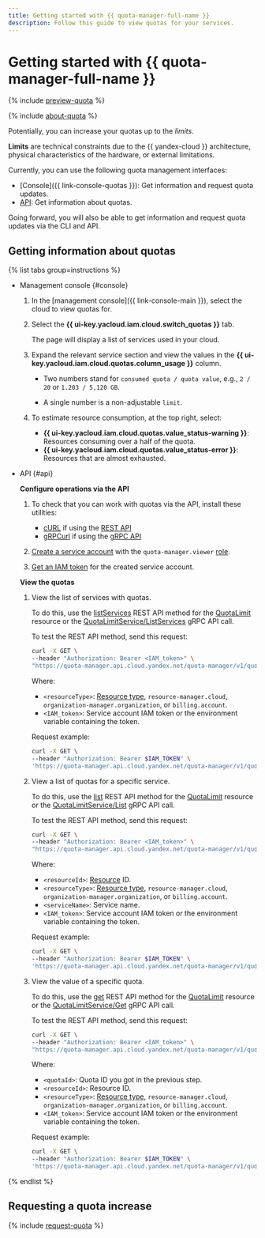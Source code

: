```yaml
---
title: Getting started with {{ quota-manager-full-name }}
description: Follow this guide to view quotas for your services.
---
```


# Getting started with {{ quota-manager-full-name }}

{% include [preview-quota](../_includes/quota-manager/preview-quota.md) %}

{% include [about-quota](../_includes/quota-manager/about-quota.md) %}

Potentially, you can increase your quotas up to the _limits_.

**Limits** are technical constraints due to the {{ yandex-cloud }} architecture, physical characteristics of the hardware, or external limitations.

Currently, you can use the following quota management interfaces: 

* [Console]({{ link-console-quotas }}): Get information and request quota updates.
* [API](api-ref/authentication.md): Get information about quotas.

Going forward, you will also be able to get information and request quota updates via the CLI and API.

## Getting information about quotas

{% list tabs group=instructions %}

- Management console {#console}

  1. In the [management console]({{ link-console-main }}), select the cloud to view quotas for.
  1. Select the **{{ ui-key.yacloud.iam.cloud.switch_quotas }}** tab.
     
     The page will display a list of services used in your cloud.
  
  1. Expand the relevant service section and view the values in the **{{ ui-key.yacloud.iam.cloud.quotas.column_usage }}** column.
  
     * Two numbers stand for `consumed quota / quota value`, e.g., `2 / 20` or `1.203 / 5,120 GB`.

     * A single number is a non-adjustable `limit`.

  1. To estimate resource consumption, at the top right, select:
     * **{{ ui-key.yacloud.iam.cloud.quotas.value_status-warning }}**: Resources consuming over a half of the quota.
     * **{{ ui-key.yacloud.iam.cloud.quotas.value_status-error }}**: Resources that are almost exhausted.

- API {#api}

  **Configure operations via the API**

  1. To check that you can work with quotas via the API, install these utilities:
     * [cURL](https://curl.haxx.se) if using the [REST API](../../../workload/api-ref/)
     * [gRPCurl](https://github.com/fullstorydev/grpcurl) if using the [gRPC API](../../../workload/api-ref/grpc/)
  
  1. [Create a service account](../iam/operations/sa/create.md) with the `quota-manager.viewer` [role](../iam/operations/roles/grant.md).
  
  1. [Get an IAM token](../iam/operations/iam-token/create-for-sa.md) for the created service account.
  
  **View the quotas**

  1. View the list of services with quotas.
  
      To do this, use the [listServices](api-ref/QuotaLimit/listServices.md) REST API method for the [QuotaLimit](api-ref/QuotaLimit/) resource or the [QuotaLimitService/ListServices](api-ref/grpc/QuotaLimit/listServices.md) gRPC API call.

      To test the REST API method, send this request:

      ```bash
      curl -X GET \
      --header "Authorization: Bearer <IAM_token>" \
      "https://quota-manager.api.cloud.yandex.net/quota-manager/v1/quotaLimits/services?resourceType=<resourceType>"
      ```

      Where:

      * `<resourceType>`: [Resource type](concepts/index.md#resources-types), `resource-manager.cloud`, `organization-manager.organization`, or `billing.account`.
      * `<IAM_token>`: Service account IAM token or the environment variable containing the token.

      Request example:

      ```bash
      curl -X GET \
      --header "Authorization: Bearer $IAM_TOKEN" \
      'https://quota-manager.api.cloud.yandex.net/quota-manager/v1/quotaLimits/services?resourceType=resource-manager.cloud'

  1. View a list of quotas for a specific service.
  
      To do this, use the [list](api-ref/QuotaLimit/list.md) REST API method for the [QuotaLimit](api-ref/QuotaLimit/) resource or the [QuotaLimitService/List](api-ref/grpc/QuotaLimit/list.md) gRPC API call.

      To test the REST API method, send this request:

      ```bash
      curl -X GET \
      --header "Authorization: Bearer <IAM_token>" \
      "https://quota-manager.api.cloud.yandex.net/quota-manager/v1/quotaLimits?service=<serviceName>&resource.id=<resourceId>&resource.type=<resourceType>"
      ```

      Where:

      * `<resourceId>`: [Resource](../resource-manager/concepts/resources-hierarchy.md) ID.
      * `<resourceType>`: [Resource type](concepts/index.md#resources-types.md), `resource-manager.cloud`, `organization-manager.organization`, or `billing.account`.
      * `<serviceName>`: Service name.
      * `<IAM_token>`: Service account IAM token or the environment variable containing the token.
        
      Request example:

      ```bash
      curl -X GET \
      --header "Authorization: Bearer $IAM_TOKEN" \
      'https://quota-manager.api.cloud.yandex.net/quota-manager/v1/quotaLimits?service=iam&resource.id=yc.iam.service-cloud&resource.type=resource-manager.cloud'
      ```

  1. View the value of a specific quota.
  
      To do this, use the [get](api-ref/QuotaLimit/get.md) REST API method for the [QuotaLimit](api-ref/QuotaLimit/) resource or the [QuotaLimitService/Get](api-ref/grpc/QuotaLimit/get.md) gRPC API call.

      To test the REST API method, send this request:

      ```bash
      curl -X GET \
      --header "Authorization: Bearer <IAM_token>" \
      "https://quota-manager.api.cloud.yandex.net/quota-manager/v1/quotaLimits/<quotaId>?resource.id=<resourceId>&resource.type=<resourceType>"
      ```

      Where:

      * `<quotaId>`: Quota ID you got in the previous step.
      * `<resourceId>`: Resource ID.
      * `<resourceType>`: [Resource type](concepts/index.md#resources-types), `resource-manager.cloud`, `organization-manager.organization`, or `billing.account`.
      * `<IAM_token>`: Service account IAM token or the environment variable containing the token.
      
      Request example:

      ```bash
      curl -X GET \
      --header "Authorization: Bearer $IAM_TOKEN" \
      'https://quota-manager.api.cloud.yandex.net/quota-manager/v1/quotaLimits/iam.accessKeys.count?resource.id=yc.iam.service-cloud&resource.type=resource-manager.cloud'
      ```

{% endlist %}

## Requesting a quota increase

{% include [request-quota](../_includes/quota-manager/request-quota.md) %}
